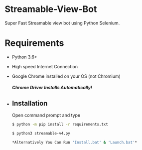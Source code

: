 # Streamable-View-Bot
Super Fast Streamable view bot using Python Selenium.

# Requirements
 * Python 3.6+
 * High speed Internet Connection
 * Google Chrome installed on your OS (not Chromium)
 
 
   #### *Chrome Driver Installs Automatically!*

* ## Installation 
 
  Open command prompt and type
  ```bash
  $ python -m pip install -r requirements.txt

  $ python3 streamable-v4.py

  *Alternatively You Can Run 'Install.bat' & 'Launch.bat'*
  ```
